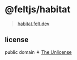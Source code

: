 # @feltjs/habitat

> [habitat.felt.dev](https://habitat.felt.dev/)

## license

public domain ⚘ [The Unlicense](LICENSE)
